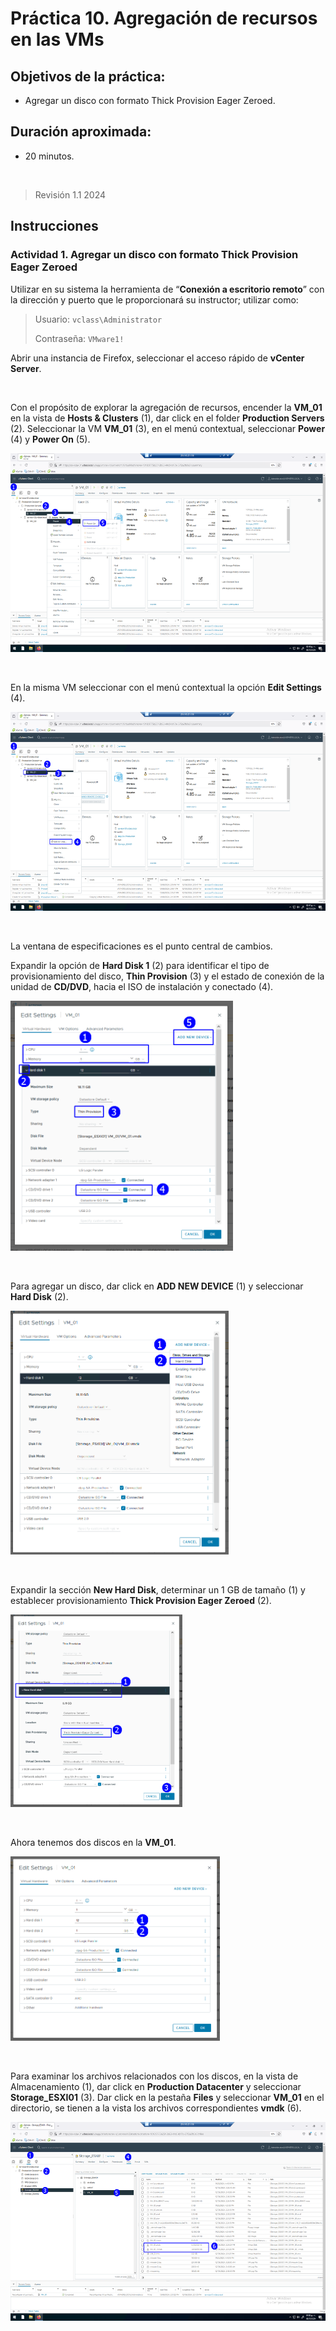 # Práctica 10. Agregación de recursos en las VMs

## Objetivos de la práctica:
- Agregar un disco con formato Thick Provision Eager Zeroed.


## Duración aproximada:
- 20 minutos.
<br/>

> Revisión 1.1 2024

## Instrucciones

### Actividad 1. Agregar un disco con formato Thick Provision Eager Zeroed

Utilizar en su sistema la herramienta de “**Conexión a escritorio
remoto**” con la dirección y puerto que le proporcionará su instructor;
utilizar como:

> Usuario: `vclass\Administrator`
>
> Contraseña: `VMware1!`

Abrir una instancia de Firefox, seleccionar el acceso rápido de
**vCenter Server**.

<br/>

Con el propósito de explorar la agregación de recursos, encender la
**VM_01** en la vista de **Hosts & Clusters** (1), dar click en el folder
**Production Servers** (2). Seleccionar la VM **VM_01** (3), en el menú
contextual, seleccionar **Power** (4) y **Power On** (5).

<img src="./media/image1.png" style="width:5.88889in;height:3.3125in"
alt="A screenshot of a computer Description automatically generated" />

<br/>

En la misma VM seleccionar con el menú contextual la opción **Edit
Settings** (4).

<img src="./media/image2.png" style="width:5.88889in;height:3.3125in"
alt="A screenshot of a computer Description automatically generated" />

<br/>

La ventana de especificaciones es el punto central de cambios.

Expandir la opción de **Hard Disk 1** (2) para identificar el tipo de
provisionamiento del disco, **Thin Provision** (3) y el estado de
conexión de la unidad de **CD/DVD**, hacia el ISO de instalación y
conectado (4).

<img src="./media/image3.png" style="width:3.71094in;height:4.17021in"
alt="A screenshot of a computer Description automatically generated" />

<br/>

Para agregar un disco, dar click en **ADD NEW DEVICE** (1) y seleccionar **Hard Disk** (2).

<img src="./media/image4.png" style="width:3.63802in;height:4.06813in"
alt="A screenshot of a computer Description automatically generated" />

<br/>

Expandir la sección **New Hard Disk**, determinar un 1 GB de tamaño (1) y
establecer provisionamiento **Thick Provision Eager Zeroed** (2).

<img src="./media/image5.png" style="width:2.86719in;height:3.2045in"
alt="A screenshot of a computer Description automatically generated" />

<br/>

Ahora tenemos dos discos en la **VM_01**.

<img src="./media/image6.png"
style="width:3.49219in;height:3.07727in" />

<br/>

Para examinar los archivos relacionados con los discos, en la vista de
Almacenamiento (1), dar click en **Production Datacenter** y seleccionar
**Storage_ESXI01** (3). Dar click en la pestaña **Files** y seleccionar **VM_01** en el directorio, se tienen a la vista los archivos correspondientes **vmdk**
(6).

<img src="./media/image7.png" style="width:5.88889in;height:3.3125in"
alt="A screenshot of a computer Description automatically generated" />
